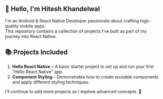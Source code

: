 ## 👋 Hello, I'm Hitesh Khandelwal

I'm an Android & React Native Developer passionate about crafting high-quality mobile apps.  
This repository contains a collection of projects I've built as part of my journey into React Native.

## 📚 Projects Included

1. **Hello React Native** – A basic starter project to set up and run your first "Hello React Native" app.
2. **Component Styling** – Demonstrates how to create reusable components and apply different styling techniques.

I'll continue to add more projects as I explore advanced concepts. 🚀

